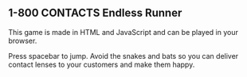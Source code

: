 ## 1-800 CONTACTS Endless Runner

This game is made in HTML and JavaScript and can be played in your browser.

Press spacebar to jump.  Avoid the snakes and bats so you can deliver contact lenses to your customers and make them happy.
